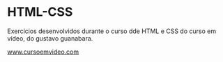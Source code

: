 # HTML-CSS


<!-- Testando commit com github desktop

Testando commit com github desktop no outro pc

 
testando git no outro pc, arquivo .git -->


Exercícios desenvolvidos durante o curso dde HTML e CSS do curso em vídeo, do gustavo guanabara.

www.cursoemvideo.com